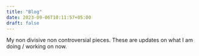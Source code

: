 ```yaml
---
title: "Blog"
date: 2023-09-06T10:11:57+05:00
draft: false
---
```


My non divisive non controversial pieces. These are updates on what I am doing / working on now.
